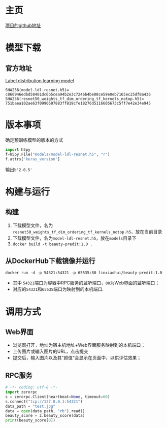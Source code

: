 # 主页
   [项目的github地址](https://github.com/ustcqidi/BeautyPredict)

# 模型下载

## 官方地址
   [Label distribution learning model](https://pan.baidu.com/s/1d6jBWNxy3eXS5tz3TvCwsw)

```
SHA256(model-ldl-resnet.h5)= c860946edbd58401dc6b5cea94b2e3c7246b4be08ce59e0eb7165ec25df8a436
SHA256(resnet50_weights_tf_dim_ordering_tf_kernels_notop.h5)= 751baea102ae63f0990607883ff819cfe18276d5116605673c5ff7e42e34e945
```

# 版本事项
确定预训练模型的版本的方式
```python
import h5py
f=h5py.File("models/model-ldl-resnet.h5", "r")
f.attrs['keras_version']
```
输出`b'2.0.5'`

# 构建与运行
## 构建
   1. 下载模型文件，名为`resnet50_weights_tf_dim_ordering_tf_kernels_notop.h5`，放在当前目录
   2. 下载模型文件，名为`model-ldl-resnet.h5`，放在`models`目录下
   3. `docker build -t beauty-predit:1.0 .`

## 从DockerHub下载镜像并运行
   `docker run -d -p 54321:54321 -p 65535:80 linxiaohui/beauty-predit:1.0`
   * 其中 `54321`端口为容器中RPC服务的监听端口，`80`为Web界面的监听端口；
   * 对应的`54321`和`65535`端口为映射到的本机端口.

# 调用方式
## Web界面
   * 浏览器打开，地址为宿主机地址+Web界面服务映射到的本机端口；
   * 上传图片或输入图片的URL，点击提交
   * 提交后，输入图片以及其”颜值”会显示在页面中，以供评估效果；

## RPC服务
```python
# -*- coding: utf-8 -*-
import zerorpc
s = zerorpc.Client(heartbeat=None, timeout=60)
s.connect("tcp://127.0.0.1:54321")
data_path = "test.jpg"
data = open(data_path, "rb").read()
beauty_score = z.beauty_score(data)
print(beauty_score[0])
```
